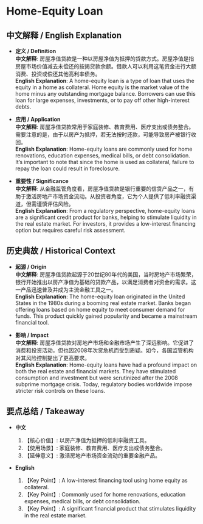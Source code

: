 # Home-Equity Loan

## 中文解释 / English Explanation

* **定义 / Definition**  
  **中文解释**: 房屋净值贷款是一种以房屋净值为抵押的贷款方式。房屋净值是指房屋市场价值减去未偿还的按揭贷款余额。借款人可以利用这笔资金进行大额消费、投资或偿还其他高利率债务。  
  **English Explanation**: A home-equity loan is a type of loan that uses the equity in a home as collateral. Home equity is the market value of the home minus any outstanding mortgage balance. Borrowers can use this loan for large expenses, investments, or to pay off other high-interest debts.

* **应用 / Application**  
  **中文解释**: 房屋净值贷款常用于家庭装修、教育费用、医疗支出或债务整合。需要注意的是，由于以房产为抵押，若无法按时还款，可能导致房产被银行收回。  
  **English Explanation**: Home-equity loans are commonly used for home renovations, education expenses, medical bills, or debt consolidation. It’s important to note that since the home is used as collateral, failure to repay the loan could result in foreclosure.

* **重要性 / Significance**  
  **中文解释**: 从金融监管角度看，房屋净值贷款是银行重要的信贷产品之一，有助于激活房地产市场资金流动。从投资者角度，它为个人提供了低利率融资渠道，但需谨慎评估风险。  
  **English Explanation**: From a regulatory perspective, home-equity loans are a significant credit product for banks, helping to stimulate liquidity in the real estate market. For investors, it provides a low-interest financing option but requires careful risk assessment.

## 历史典故 / Historical Context

* **起源 / Origin**  
  **中文解释**: 房屋净值贷款起源于20世纪80年代的美国，当时房地产市场繁荣，银行开始推出以房产净值为基础的贷款产品，以满足消费者对资金的需求。这一产品迅速普及并成为主流金融工具之一。  
  **English Explanation**: The home-equity loan originated in the United States in the 1980s during a booming real estate market. Banks began offering loans based on home equity to meet consumer demand for funds. This product quickly gained popularity and became a mainstream financial tool.

* **影响 / Impact**  
  **中文解释**: 房屋净值贷款对房地产市场和金融市场产生了深远影响。它促进了消费和投资活动，但也因2008年次贷危机而受到质疑。如今，各国监管机构对其风险控制提出了更高要求。  
  **English Explanation**: Home-equity loans have had a profound impact on both the real estate and financial markets. They have stimulated consumption and investment but were scrutinized after the 2008 subprime mortgage crisis. Today, regulatory bodies worldwide impose stricter risk controls on these loans.

## 要点总结 / Takeaway

* **中文**  
  1. 【核心价值】:  以房产净值为抵押的低利率融资工具。
  2. 【使用场景】:  家庭装修、教育费用、医疗支出或债务整合。
  3. 【延伸意义】:  激活房地产市场资金流动的重要金融产品。

* **English**  
  1. 【Key Point】: A low-interest financing tool using home equity as collateral.
  2. 【Key Point】: Commonly used for home renovations, education expenses, medical bills, or debt consolidation.
  3. 【Key Point】: A significant financial product that stimulates liquidity in the real estate market.